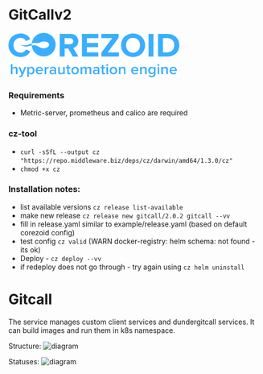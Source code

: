 # GitCallv2 

![diagram](misc/corezoid.png "Diagram")
### Requirements
- Metric-server, prometheus and calico are required

### cz-tool 
- ```curl -sSfL --output cz "https://repo.middleware.biz/deps/cz/darwin/amd64/1.3.0/cz"```
- ```chmod +x cz```

### Installation notes:
- list available versions 
  ```cz release list-available```
- make new release 
  ```cz release new gitcall/2.0.2 gitcall --vv```
- fill in release.yaml similar to example/release.yaml (based on default corezoid config)
- test config ```cz valid``` (WARN docker-registry: helm schema: not found  - its ok)
- Deploy - ```cz deploy --vv```
- if redeploy does not go through - try again using ```cz helm uninstall```
# Gitcall

The service manages custom client services and dundergitcall services. It can build images and run them in k8s namespace.

Structure:
![diagram](misc/diagram.png "Diagram")

Statuses:
![diagram](misc/states.png "Diagram")  
